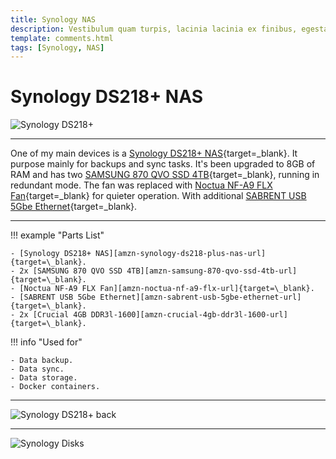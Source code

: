 ```yaml
---
title: Synology NAS
description: Vestibulum quam turpis, lacinia lacinia ex finibus, egestas malesuada nunc. Maecenas euismod neque rhoncus suscipit viverra. Nulla venenatis enim vel mauris ornare viverra.
template: comments.html
tags: [Synology, NAS]
---
```


# Synology DS218+ NAS

![Synology DS218+][synology-ds218-plus-img]

---

One of my main devices is a [Synology DS218+ NAS][amzn-synology-ds218-plus-nas-url]{target=\_blank}. It purpose mainly for backups and sync tasks. It's been upgraded to 8GB of RAM and has two [SAMSUNG 870 QVO SSD 4TB][amzn-samsung-870-qvo-ssd-4tb-url]{target=\_blank}, running in redundant mode. The fan was replaced with [Noctua NF-A9 FLX Fan][amzn-noctua-nf-a9-flx-url]{target=\_blank} for quieter operation. With additional [SABRENT USB 5Gbe Ethernet][amzn-sabrent-usb-5gbe-ethernet-url]{target=\_blank}.

---

!!! example "Parts List"

    - [Synology DS218+ NAS][amzn-synology-ds218-plus-nas-url]{target=\_blank}.
    - 2x [SAMSUNG 870 QVO SSD 4TB][amzn-samsung-870-qvo-ssd-4tb-url]{target=\_blank}.
    - [Noctua NF-A9 FLX Fan][amzn-noctua-nf-a9-flx-url]{target=\_blank}.
    - [SABRENT USB 5Gbe Ethernet][amzn-sabrent-usb-5gbe-ethernet-url]{target=\_blank}.
    - 2x [Crucial 4GB DDR3l-1600][amzn-crucial-4gb-ddr3l-1600-url]{target=\_blank}.

!!! info "Used for"

    - Data backup.
    - Data sync.
    - Data storage.
    - Docker containers.

---

![Synology DS218+ back][synology-ds218-back-img]

---

![Synology Disks][synology-disks-img]

<!-- appendices -->

<!-- urls -->

[3os-url]: https://3os.org/ '3os Homepage'
[amzn-synology-ds218-plus-nas-url]: https://amzn.to/3uC7v5B 'Synology DS218+ NAS'
[amzn-samsung-870-qvo-ssd-4tb-url]: https://amzn.to/3bGMqQH 'SAMSUNG 870 QVO SSD 4TB'
[amzn-noctua-nf-a9-flx-url]: https://amzn.to/3a5eqgp 'Noctua NF-A9 FLX'
[amzn-sabrent-usb-5gbe-ethernet-url]: https://amzn.to/3a2nqmm 'SABRENT USB 5Gbe Ethernet'
[amzn-crucial-4gb-ddr3l-1600-url]: https://amzn.to/3nqh6bA 'Crucial 4GB DDR3l-1600'

<!-- images -->

[synology-ds218-plus-img]: /assets/images/1c537a72-f899-11ec-a56f-4fe05b7a77a5.jpeg 'Synology DS218+'
[synology-ds218-back-img]: /assets/images/8e02266c-f8a0-11ec-ae98-0b43ae9fc642.jpeg 'Synology DS218+ back'
[synology-disks-img]: /assets/images/a8c9213a-f8a0-11ec-be2e-d3277604224a.jpeg 'Synology Disks'

<!--css-->

<!-- end appendices -->
